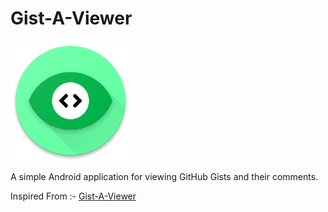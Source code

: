# Gist-A-Viewer
![Gist-Gyan](https://github.com/jldubz/Gist-A-Viewer/blob/master/app/src/main/res/mipmap-xxxhdpi/ic_launcher.png "")

A simple Android application for viewing GitHub Gists and their comments.  

Inspired From :- [Gist-A-Viewer](https://play.google.com/store/apps/details?id=com.jldubz.gistaviewer)
